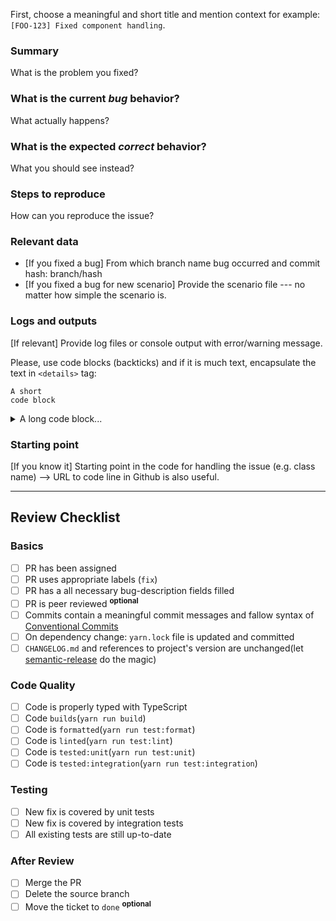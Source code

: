 First, choose a meaningful and short title and mention context for example: `[FOO-123] Fixed component handling`.

### Summary

What is the problem you fixed?

### What is the current *bug* behavior?

What actually happens?

### What is the expected *correct* behavior?

What you should see instead?

### Steps to reproduce

How can you reproduce the issue?

### Relevant data

- [If you fixed a bug] From which branch name bug occurred and commit hash: branch/hash
- [If you fixed a bug for new scenario] Provide the scenario file --- no matter how simple the scenario is.

### Logs and outputs

[If relevant] Provide log files or console output with error/warning message.

Please, use code blocks (backticks) and if it is much text, encapsulate the text in `<details>` tag:

```
A short
code block
```

<details>
<summary>A long code block...</summary>
<pre>
Line 1 of log file xy`
Line 2 of log file xy`
</pre>
</details>

### Starting point

[If you know it] Starting point in the code for handling the issue (e.g. class name) --> URL to code line in Github is also useful.


---

## Review Checklist

### Basics

- [ ] PR has been assigned
- [ ] PR uses appropriate labels (`fix`)
- [ ] PR has a all necessary bug-description fields filled
- [ ] PR is peer reviewed <sup>**optional**</sup>
- [ ] Commits contain a meaningful commit messages and fallow syntax of [Conventional Commits](http://www.conventionalcommits.org/)
- [ ] On dependency change: `yarn.lock` file is updated and committed
- [ ] `CHANGELOG.md` and references to project's version are unchanged(let [semantic-release](https://github.com/semantic-release/semantic-release) do the magic)

### Code Quality
- [ ] Code is properly typed with TypeScript
- [ ] Code `builds`(`yarn run build`)
- [ ] Code is `formatted`(`yarn run test:format`)
- [ ] Code is `linted`(`yarn run test:lint`)
- [ ] Code is `tested:unit`(`yarn run test:unit`)
- [ ] Code is `tested:integration`(`yarn run test:integration`)

### Testing
- [ ] New fix is covered by unit tests
- [ ] New fix is covered by integration tests
- [ ] All existing tests are still up-to-date

### After Review
- [ ] Merge the PR
- [ ] Delete the source branch
- [ ] Move the ticket to `done` <sup>**optional**</sup>